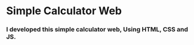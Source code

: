 <h1>Simple Calculator Web</h1>
<h3>I developed this simple calculator web, Using HTML, CSS and JS.</h3>
